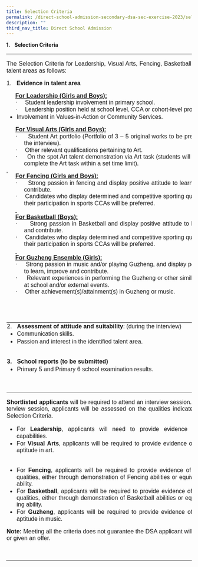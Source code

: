 ```yaml
---
title: Selection Criteria
permalink: /direct-school-admission-secondary-dsa-sec-exercise-2023/selection-criteria/
description: ""
third_nav_title: Direct School Admission
---
```

<!-- /\* Font Definitions \*/ @font-face {font-family:Wingdings; panose-1:5 0 0 0 0 0 0 0 0 0; mso-font-charset:2; mso-generic-font-family:auto; mso-font-pitch:variable; mso-font-signature:0 268435456 0 0 -2147483648 0;} @font-face {font-family:SimSun; panose-1:2 1 6 0 3 1 1 1 1 1; mso-font-alt:宋体; mso-font-charset:134; mso-generic-font-family:auto; mso-font-pitch:variable; mso-font-signature:3 680460288 22 0 262145 0;} @font-face {font-family:Latha; panose-1:2 0 4 0 0 0 0 0 0 0; mso-font-alt:"Nirmala UI"; mso-font-charset:0; mso-generic-font-family:swiss; mso-font-pitch:variable; mso-font-signature:1048579 0 0 0 1 0;} @font-face {font-family:"Cambria Math"; panose-1:2 4 5 3 5 4 6 3 2 4; mso-font-charset:0; mso-generic-font-family:roman; mso-font-pitch:variable; mso-font-signature:-536869121 1107305727 33554432 0 415 0;} @font-face {font-family:Calibri; panose-1:2 15 5 2 2 2 4 3 2 4; mso-font-charset:0; mso-generic-font-family:swiss; mso-font-pitch:variable; mso-font-signature:-469750017 -1073732485 9 0 511 0;} @font-face {font-family:"Source Sans Pro"; mso-font-alt:Arial; mso-font-charset:0; mso-generic-font-family:swiss; mso-font-pitch:variable; mso-font-signature:1610613495 33554433 0 0 415 0;} @font-face {font-family:Times; panose-1:2 2 6 3 5 4 5 2 3 4; mso-font-charset:0; mso-generic-font-family:roman; mso-font-pitch:variable; mso-font-signature:-536858881 -1073711013 9 0 511 0;} @font-face {font-family:"\\@SimSun"; panose-1:2 1 6 0 3 1 1 1 1 1; mso-font-charset:134; mso-generic-font-family:auto; mso-font-pitch:variable; mso-font-signature:3 680460288 22 0 262145 0;} /\* Style Definitions \*/ p.MsoNormal, li.MsoNormal, div.MsoNormal {mso-style-unhide:no; mso-style-qformat:yes; mso-style-parent:""; margin-top:0cm; margin-right:0cm; margin-bottom:10.0pt; margin-left:0cm; line-height:115%; mso-pagination:widow-orphan; font-size:11.0pt; font-family:"Calibri",sans-serif; mso-fareast-font-family:Calibri; mso-bidi-font-family:"Times New Roman"; mso-ansi-language:EN-SG; mso-fareast-language:EN-US; mso-bidi-language:AR-SA;} p {mso-style-priority:99; mso-style-unhide:no; margin:0cm; mso-para-margin-top:.01gd; mso-para-margin-right:0cm; mso-para-margin-bottom:.01gd; mso-para-margin-left:0cm; mso-pagination:widow-orphan; font-size:10.0pt; font-family:"Times",serif; mso-fareast-font-family:Calibri; mso-bidi-font-family:"Times New Roman"; mso-fareast-language:EN-US; mso-bidi-language:AR-SA;} p.MsoListParagraph, li.MsoListParagraph, div.MsoListParagraph {mso-style-priority:34; mso-style-unhide:no; mso-style-qformat:yes; margin-top:0cm; margin-right:0cm; margin-bottom:10.0pt; margin-left:36.0pt; mso-add-space:auto; line-height:115%; mso-pagination:widow-orphan; font-size:11.0pt; font-family:"Calibri",sans-serif; mso-fareast-font-family:SimSun; mso-bidi-font-family:Latha; mso-ansi-language:EN-SG; mso-fareast-language:ZH-CN; mso-bidi-language:AR-SA;} p.MsoListParagraphCxSpFirst, li.MsoListParagraphCxSpFirst, div.MsoListParagraphCxSpFirst {mso-style-priority:34; mso-style-unhide:no; mso-style-qformat:yes; mso-style-type:export-only; margin-top:0cm; margin-right:0cm; margin-bottom:0cm; margin-left:36.0pt; margin-bottom:.0001pt; mso-add-space:auto; line-height:115%; mso-pagination:widow-orphan; font-size:11.0pt; font-family:"Calibri",sans-serif; mso-fareast-font-family:SimSun; mso-bidi-font-family:Latha; mso-ansi-language:EN-SG; mso-fareast-language:ZH-CN; mso-bidi-language:AR-SA;} p.MsoListParagraphCxSpMiddle, li.MsoListParagraphCxSpMiddle, div.MsoListParagraphCxSpMiddle {mso-style-priority:34; mso-style-unhide:no; mso-style-qformat:yes; mso-style-type:export-only; margin-top:0cm; margin-right:0cm; margin-bottom:0cm; margin-left:36.0pt; margin-bottom:.0001pt; mso-add-space:auto; line-height:115%; mso-pagination:widow-orphan; font-size:11.0pt; font-family:"Calibri",sans-serif; mso-fareast-font-family:SimSun; mso-bidi-font-family:Latha; mso-ansi-language:EN-SG; mso-fareast-language:ZH-CN; mso-bidi-language:AR-SA;} p.MsoListParagraphCxSpLast, li.MsoListParagraphCxSpLast, div.MsoListParagraphCxSpLast {mso-style-priority:34; mso-style-unhide:no; mso-style-qformat:yes; mso-style-type:export-only; margin-top:0cm; margin-right:0cm; margin-bottom:10.0pt; margin-left:36.0pt; mso-add-space:auto; line-height:115%; mso-pagination:widow-orphan; font-size:11.0pt; font-family:"Calibri",sans-serif; mso-fareast-font-family:SimSun; mso-bidi-font-family:Latha; mso-ansi-language:EN-SG; mso-fareast-language:ZH-CN; mso-bidi-language:AR-SA;} .MsoChpDefault {mso-style-type:export-only; mso-default-props:yes; font-size:10.0pt; mso-ansi-font-size:10.0pt; mso-bidi-font-size:10.0pt; font-family:"Calibri",sans-serif; mso-ascii-font-family:Calibri; mso-fareast-font-family:Calibri; mso-hansi-font-family:Calibri;} @page WordSection1 {size:612.0pt 792.0pt; margin:72.0pt 72.0pt 72.0pt 72.0pt; mso-header-margin:36.0pt; mso-footer-margin:36.0pt; mso-paper-source:0;} div.WordSection1 {page:WordSection1;} /\* List Definitions \*/ @list l0 {mso-list-id:297151597; mso-list-type:hybrid; mso-list-template-ids:-54070102 1208549377 1208549379 1208549381 1208549377 1208549379 1208549381 1208549377 1208549379 1208549381;} @list l0:level1 {mso-level-number-format:bullet; mso-level-text:; mso-level-tab-stop:none; mso-level-number-position:left; text-indent:-18.0pt; font-family:Symbol;} @list l0:level2 {mso-level-number-format:bullet; mso-level-text:o; mso-level-tab-stop:none; mso-level-number-position:left; text-indent:-18.0pt; font-family:"Courier New";} @list l0:level3 {mso-level-number-format:bullet; mso-level-text:; mso-level-tab-stop:none; mso-level-number-position:left; text-indent:-18.0pt; font-family:Wingdings;} @list l0:level4 {mso-level-number-format:bullet; mso-level-text:; mso-level-tab-stop:none; mso-level-number-position:left; text-indent:-18.0pt; font-family:Symbol;} @list l0:level5 {mso-level-number-format:bullet; mso-level-text:o; mso-level-tab-stop:none; mso-level-number-position:left; text-indent:-18.0pt; font-family:"Courier New";} @list l0:level6 {mso-level-number-format:bullet; mso-level-text:; mso-level-tab-stop:none; mso-level-number-position:left; text-indent:-18.0pt; font-family:Wingdings;} @list l0:level7 {mso-level-number-format:bullet; mso-level-text:; mso-level-tab-stop:none; mso-level-number-position:left; text-indent:-18.0pt; font-family:Symbol;} @list l0:level8 {mso-level-number-format:bullet; mso-level-text:o; mso-level-tab-stop:none; mso-level-number-position:left; text-indent:-18.0pt; font-family:"Courier New";} @list l0:level9 {mso-level-number-format:bullet; mso-level-text:; mso-level-tab-stop:none; mso-level-number-position:left; text-indent:-18.0pt; font-family:Wingdings;} @list l1 {mso-list-id:309793555; mso-list-type:hybrid; mso-list-template-ids:-1503481426 1208549377 1208549379 1208549381 1208549377 1208549379 1208549381 1208549377 1208549379 1208549381;} @list l1:level1 {mso-level-number-format:bullet; mso-level-text:; mso-level-tab-stop:none; mso-level-number-position:left; text-indent:-18.0pt; font-family:Symbol;} @list l1:level2 {mso-level-number-format:bullet; mso-level-text:o; mso-level-tab-stop:none; mso-level-number-position:left; text-indent:-18.0pt; font-family:"Courier New"; mso-bidi-font-family:Symbol;} @list l1:level3 {mso-level-number-format:bullet; mso-level-text:; mso-level-tab-stop:none; mso-level-number-position:left; text-indent:-18.0pt; font-family:Wingdings;} @list l1:level4 {mso-level-number-format:bullet; mso-level-text:; mso-level-tab-stop:none; mso-level-number-position:left; text-indent:-18.0pt; font-family:Symbol;} @list l1:level5 {mso-level-number-format:bullet; mso-level-text:o; mso-level-tab-stop:none; mso-level-number-position:left; text-indent:-18.0pt; font-family:"Courier New"; mso-bidi-font-family:Symbol;} @list l1:level6 {mso-level-number-format:bullet; mso-level-text:; mso-level-tab-stop:none; mso-level-number-position:left; text-indent:-18.0pt; font-family:Wingdings;} @list l1:level7 {mso-level-number-format:bullet; mso-level-text:; mso-level-tab-stop:none; mso-level-number-position:left; text-indent:-18.0pt; font-family:Symbol;} @list l1:level8 {mso-level-number-format:bullet; mso-level-text:o; mso-level-tab-stop:none; mso-level-number-position:left; text-indent:-18.0pt; font-family:"Courier New"; mso-bidi-font-family:Symbol;} @list l1:level9 {mso-level-number-format:bullet; mso-level-text:; mso-level-tab-stop:none; mso-level-number-position:left; text-indent:-18.0pt; font-family:Wingdings;} @list l2 {mso-list-id:311494533; mso-list-type:hybrid; mso-list-template-ids:1297359284 1208549377 1208549379 1208549381 1208549377 1208549379 1208549381 1208549377 1208549379 1208549381;} @list l2:level1 {mso-level-number-format:bullet; mso-level-text:; mso-level-tab-stop:none; mso-level-number-position:left; text-indent:-18.0pt; font-family:Symbol;} @list l2:level2 {mso-level-number-format:bullet; mso-level-text:o; mso-level-tab-stop:none; mso-level-number-position:left; text-indent:-18.0pt; font-family:"Courier New";} @list l2:level3 {mso-level-number-format:bullet; mso-level-text:; mso-level-tab-stop:none; mso-level-number-position:left; text-indent:-18.0pt; font-family:Wingdings;} @list l2:level4 {mso-level-number-format:bullet; mso-level-text:; mso-level-tab-stop:none; mso-level-number-position:left; text-indent:-18.0pt; font-family:Symbol;} @list l2:level5 {mso-level-number-format:bullet; mso-level-text:o; mso-level-tab-stop:none; mso-level-number-position:left; text-indent:-18.0pt; font-family:"Courier New";} @list l2:level6 {mso-level-number-format:bullet; mso-level-text:; mso-level-tab-stop:none; mso-level-number-position:left; text-indent:-18.0pt; font-family:Wingdings;} @list l2:level7 {mso-level-number-format:bullet; mso-level-text:; mso-level-tab-stop:none; mso-level-number-position:left; text-indent:-18.0pt; font-family:Symbol;} @list l2:level8 {mso-level-number-format:bullet; mso-level-text:o; mso-level-tab-stop:none; mso-level-number-position:left; text-indent:-18.0pt; font-family:"Courier New";} @list l2:level9 {mso-level-number-format:bullet; mso-level-text:; mso-level-tab-stop:none; mso-level-number-position:left; text-indent:-18.0pt; font-family:Wingdings;} @list l3 {mso-list-id:398525794; mso-list-type:hybrid; mso-list-template-ids:1378366254 1208549377 1208549379 1208549381 1208549377 1208549379 1208549381 1208549377 1208549379 1208549381;} @list l3:level1 {mso-level-number-format:bullet; mso-level-text:; mso-level-tab-stop:none; mso-level-number-position:left; text-indent:-18.0pt; font-family:Symbol;} @list l3:level2 {mso-level-number-format:bullet; mso-level-text:o; mso-level-tab-stop:none; mso-level-number-position:left; text-indent:-18.0pt; font-family:"Courier New";} @list l3:level3 {mso-level-number-format:bullet; mso-level-text:; mso-level-tab-stop:none; mso-level-number-position:left; text-indent:-18.0pt; font-family:Wingdings;} @list l3:level4 {mso-level-number-format:bullet; mso-level-text:; mso-level-tab-stop:none; mso-level-number-position:left; text-indent:-18.0pt; font-family:Symbol;} @list l3:level5 {mso-level-number-format:bullet; mso-level-text:o; mso-level-tab-stop:none; mso-level-number-position:left; text-indent:-18.0pt; font-family:"Courier New";} @list l3:level6 {mso-level-number-format:bullet; mso-level-text:; mso-level-tab-stop:none; mso-level-number-position:left; text-indent:-18.0pt; font-family:Wingdings;} @list l3:level7 {mso-level-number-format:bullet; mso-level-text:; mso-level-tab-stop:none; mso-level-number-position:left; text-indent:-18.0pt; font-family:Symbol;} @list l3:level8 {mso-level-number-format:bullet; mso-level-text:o; mso-level-tab-stop:none; mso-level-number-position:left; text-indent:-18.0pt; font-family:"Courier New";} @list l3:level9 {mso-level-number-format:bullet; mso-level-text:; mso-level-tab-stop:none; mso-level-number-position:left; text-indent:-18.0pt; font-family:Wingdings;} @list l4 {mso-list-id:1658146372; mso-list-type:hybrid; mso-list-template-ids:-1858409168 959226812 67698691 67698693 67698689 67698691 67698693 67698689 67698691 67698693;} @list l4:level1 {mso-level-number-format:bullet; mso-level-text:; mso-level-tab-stop:36.0pt; mso-level-number-position:left; text-indent:-18.0pt; font-family:Symbol;} @list l4:level2 {mso-level-number-format:bullet; mso-level-text:o; mso-level-tab-stop:72.0pt; mso-level-number-position:left; text-indent:-18.0pt; font-family:"Courier New"; mso-bidi-font-family:"Times New Roman";} @list l4:level3 {mso-level-number-format:bullet; mso-level-text:; mso-level-tab-stop:108.0pt; mso-level-number-position:left; text-indent:-18.0pt; font-family:Wingdings;} @list l4:level4 {mso-level-number-format:bullet; mso-level-text:; mso-level-tab-stop:144.0pt; mso-level-number-position:left; text-indent:-18.0pt; font-family:Symbol;} @list l4:level5 {mso-level-number-format:bullet; mso-level-text:o; mso-level-tab-stop:180.0pt; mso-level-number-position:left; text-indent:-18.0pt; font-family:"Courier New"; mso-bidi-font-family:"Times New Roman";} @list l4:level6 {mso-level-number-format:bullet; mso-level-text:; mso-level-tab-stop:216.0pt; mso-level-number-position:left; text-indent:-18.0pt; font-family:Wingdings;} @list l4:level7 {mso-level-number-format:bullet; mso-level-text:; mso-level-tab-stop:252.0pt; mso-level-number-position:left; text-indent:-18.0pt; font-family:Symbol;} @list l4:level8 {mso-level-number-format:bullet; mso-level-text:o; mso-level-tab-stop:288.0pt; mso-level-number-position:left; text-indent:-18.0pt; font-family:"Courier New"; mso-bidi-font-family:"Times New Roman";} @list l4:level9 {mso-level-number-format:bullet; mso-level-text:; mso-level-tab-stop:324.0pt; mso-level-number-position:left; text-indent:-18.0pt; font-family:Wingdings;} @list l5 {mso-list-id:1777942523; mso-list-type:hybrid; mso-list-template-ids:-562251598 67698703 67698713 67698715 67698703 67698713 67698715 67698703 67698713 67698715;} @list l5:level1 {mso-level-tab-stop:none; mso-level-number-position:left; margin-left:18.0pt; text-indent:-18.0pt;} @list l5:level2 {mso-level-number-format:alpha-lower; mso-level-tab-stop:none; mso-level-number-position:left; margin-left:54.0pt; text-indent:-18.0pt;} @list l5:level3 {mso-level-number-format:roman-lower; mso-level-tab-stop:none; mso-level-number-position:right; margin-left:90.0pt; text-indent:-9.0pt;} @list l5:level4 {mso-level-tab-stop:none; mso-level-number-position:left; margin-left:126.0pt; text-indent:-18.0pt;} @list l5:level5 {mso-level-number-format:alpha-lower; mso-level-tab-stop:none; mso-level-number-position:left; margin-left:162.0pt; text-indent:-18.0pt;} @list l5:level6 {mso-level-number-format:roman-lower; mso-level-tab-stop:none; mso-level-number-position:right; margin-left:198.0pt; text-indent:-9.0pt;} @list l5:level7 {mso-level-tab-stop:none; mso-level-number-position:left; margin-left:234.0pt; text-indent:-18.0pt;} @list l5:level8 {mso-level-number-format:alpha-lower; mso-level-tab-stop:none; mso-level-number-position:left; margin-left:270.0pt; text-indent:-18.0pt;} @list l5:level9 {mso-level-number-format:roman-lower; mso-level-tab-stop:none; mso-level-number-position:right; margin-left:306.0pt; text-indent:-9.0pt;} @list l6 {mso-list-id:2013488122; mso-list-type:hybrid; mso-list-template-ids:-1011193264 67698703 67698713 67698715 67698703 67698713 67698715 67698703 67698713 67698715;} @list l6:level1 {mso-level-tab-stop:none; mso-level-number-position:left; text-indent:-18.0pt;} @list l6:level2 {mso-level-number-format:alpha-lower; mso-level-tab-stop:none; mso-level-number-position:left; text-indent:-18.0pt;} @list l6:level3 {mso-level-number-format:roman-lower; mso-level-tab-stop:none; mso-level-number-position:right; text-indent:-9.0pt;} @list l6:level4 {mso-level-tab-stop:none; mso-level-number-position:left; text-indent:-18.0pt;} @list l6:level5 {mso-level-number-format:alpha-lower; mso-level-tab-stop:none; mso-level-number-position:left; text-indent:-18.0pt;} @list l6:level6 {mso-level-number-format:roman-lower; mso-level-tab-stop:none; mso-level-number-position:right; text-indent:-9.0pt;} @list l6:level7 {mso-level-tab-stop:none; mso-level-number-position:left; text-indent:-18.0pt;} @list l6:level8 {mso-level-number-format:alpha-lower; mso-level-tab-stop:none; mso-level-number-position:left; text-indent:-18.0pt;} @list l6:level9 {mso-level-number-format:roman-lower; mso-level-tab-stop:none; mso-level-number-position:right; text-indent:-9.0pt;} ol {margin-bottom:0cm;} ul {margin-bottom:0cm;} -->

**1.**&nbsp;&nbsp; **Selection Criteria**

<table class="MsoNormalTable" border="0" cellpadding="0" width="100%" style="width:100.0%;mso-cellspacing:1.5pt;mso-yfti-tbllook:1184"><tbody><tr style="mso-yfti-irow:0;mso-yfti-firstrow:yes"><td width="99%" style="width:99.34%;padding:.75pt .75pt .75pt .75pt"><p class="MsoNormal" style="margin-right:26.05pt;text-align:justify"><span lang="EN-SG" style="font-size:12.0pt;line-height:115%;font-family:&quot;Source Sans Pro&quot;,sans-serif;
  mso-bidi-font-family:Arial">The <span style="mso-bidi-font-weight:bold">Selection Criteria for Leadership, Visual Arts, Fencing, Basketball and Guzheng talent areas</span> as follows:</span></p><p class="MsoListParagraph" style="margin-top:0cm;margin-right:26.05pt;
  margin-bottom:10.0pt;margin-left:18.0pt;mso-add-space:auto;text-align:justify;
  text-indent:-18.0pt;mso-list:l5 level1 lfo6"><span lang="EN-SG" style="font-size:12.0pt;line-height:115%;font-family:&quot;Source Sans Pro&quot;,sans-serif;
  mso-fareast-font-family:&quot;Source Sans Pro&quot;;mso-bidi-font-family:&quot;Source Sans Pro&quot;"><span style="mso-list:Ignore">1.<span style="font:7.0pt &quot;Times New Roman&quot;">&nbsp;&nbsp;&nbsp;&nbsp;&nbsp; </span></span></span><b><span lang="EN-SG" style="font-size:12.0pt;
  line-height:115%;font-family:&quot;Source Sans Pro&quot;,sans-serif;mso-bidi-font-family:
  Arial">Evidence in talent area</span></b><u><span lang="EN-SG" style="font-size:12.0pt;line-height:115%;font-family:&quot;Source Sans Pro&quot;,sans-serif;
  mso-bidi-font-family:Arial"></span></u></p></td></tr><tr style="mso-yfti-irow:1;height:64.05pt"><td width="99%" style="width:99.34%;padding:.75pt .75pt .75pt .75pt;
  height:64.05pt"><p class="MsoNormal" style="margin-top:0cm;margin-right:26.1pt;margin-bottom:
  0cm;margin-left:17.85pt;text-align:justify"><b><u><span lang="EN-SG" style="font-size:12.0pt;line-height:115%;font-family:&quot;Source Sans Pro&quot;,sans-serif;
  mso-bidi-font-family:Arial">For Leadership (Girls and Boys):</span></u></b><b><span lang="EN-SG" style="font-size:12.0pt;line-height:115%;font-family:&quot;Source Sans Pro&quot;,sans-serif;
  mso-bidi-font-family:Arial"></span></b></p><p class="MsoNormal" style="margin-top:0cm;margin-right:26.1pt;margin-bottom:
  0cm;margin-left:35.7pt;text-align:justify;text-indent:-17.85pt;mso-list:l1 level1 lfo2"><span lang="EN-SG" style="font-size:12.0pt;line-height:115%;font-family:Symbol;
  mso-fareast-font-family:Symbol;mso-bidi-font-family:Symbol"><span style="mso-list:Ignore">·<span style="font:7.0pt &quot;Times New Roman&quot;">&nbsp;&nbsp;&nbsp;&nbsp;&nbsp;&nbsp;&nbsp;&nbsp; </span></span></span><span lang="EN-SG" style="font-size:12.0pt;
  line-height:115%;font-family:&quot;Source Sans Pro&quot;,sans-serif;mso-bidi-font-family:
  Arial">Student leadership involvement in primary school.</span></p><p class="MsoNormal" style="margin-top:0cm;margin-right:26.1pt;margin-bottom:
  0cm;margin-left:35.7pt;text-align:justify;text-indent:-17.85pt;mso-list:l1 level1 lfo2"><span lang="EN-SG" style="font-size:12.0pt;line-height:115%;font-family:Symbol;
  mso-fareast-font-family:Symbol;mso-bidi-font-family:Symbol"><span style="mso-list:Ignore">·<span style="font:7.0pt &quot;Times New Roman&quot;">&nbsp;&nbsp;&nbsp;&nbsp;&nbsp;&nbsp;&nbsp;&nbsp; </span></span></span><span lang="EN-SG" style="font-size:12.0pt;
  line-height:115%;font-family:&quot;Source Sans Pro&quot;,sans-serif;mso-bidi-font-family:
  Arial">Leadership position held at school level, CCA or cohort-level projects.</span></p><ul style="margin-top:0cm" type="disc"><li class="MsoNormal" style="mso-list:l1 level1 lfo2"><span lang="EN-SG" style="font-size:12.0pt;line-height:115%;font-family:&quot;Source Sans Pro&quot;,sans-serif;
       mso-bidi-font-family:Arial">Involvement in Values-in-Action or Community Services.</span></li></ul><p class="MsoNormal" style="margin-top:0cm;margin-right:26.1pt;margin-bottom:
  0cm;margin-left:18.0pt;text-align:justify"><b><u><span lang="EN-SG" style="font-size:12.0pt;line-height:115%;font-family:&quot;Source Sans Pro&quot;,sans-serif;
  mso-bidi-font-family:Arial">For Visual Arts (Girls and Boys):</span></u></b></p><p class="MsoNormal" style="margin-top:0cm;margin-right:26.1pt;margin-bottom:
  0cm;margin-left:35.7pt;text-align:justify;text-indent:-17.85pt;mso-list:l4 level1 lfo1;
  tab-stops:list 36.0pt"><span lang="EN-GB" style="font-size:12.0pt;line-height:115%;font-family:Symbol;mso-fareast-font-family:
  Symbol;mso-bidi-font-family:Symbol;mso-ansi-language:EN-GB"><span style="mso-list:Ignore">·<span style="font:7.0pt &quot;Times New Roman&quot;">&nbsp;&nbsp;&nbsp;&nbsp;&nbsp;&nbsp;&nbsp;&nbsp; </span></span></span><span lang="EN-SG" style="font-size:12.0pt;
  line-height:115%;font-family:&quot;Source Sans Pro&quot;,sans-serif;mso-bidi-font-family:
  Arial">Student Art portfolio (Portfolio of 3 – 5 original works to be presented during the interview).</span><span lang="EN-GB" style="font-size:
  12.0pt;line-height:115%;font-family:&quot;Source Sans Pro&quot;,sans-serif;mso-bidi-font-family:
  Arial;mso-ansi-language:EN-GB"></span></p><p class="MsoNormal" style="margin-top:0cm;margin-right:26.1pt;margin-bottom:
  0cm;margin-left:35.7pt;text-align:justify;text-indent:-17.85pt;mso-list:l4 level1 lfo1;
  tab-stops:list 36.0pt"><span lang="EN-GB" style="font-size:12.0pt;line-height:115%;font-family:Symbol;mso-fareast-font-family:
  Symbol;mso-bidi-font-family:Symbol;mso-ansi-language:EN-GB"><span style="mso-list:Ignore">·<span style="font:7.0pt &quot;Times New Roman&quot;">&nbsp;&nbsp;&nbsp;&nbsp;&nbsp;&nbsp;&nbsp;&nbsp; </span></span></span><span lang="EN-GB" style="font-size:12.0pt;
  line-height:115%;font-family:&quot;Source Sans Pro&quot;,sans-serif;mso-bidi-font-family:
  Arial;mso-ansi-language:EN-GB">Other relevant qualifications pertaining to Art.</span></p><p class="MsoNormal" style="margin-top:0cm;margin-right:26.1pt;margin-bottom:
  0cm;margin-left:35.7pt;text-align:justify;text-indent:-17.85pt;mso-list:l4 level1 lfo1;
  tab-stops:list 36.0pt"><span lang="EN-GB" style="font-size:12.0pt;line-height:115%;font-family:Symbol;mso-fareast-font-family:
  Symbol;mso-bidi-font-family:Symbol;mso-ansi-language:EN-GB"><span style="mso-list:Ignore">·<span style="font:7.0pt &quot;Times New Roman&quot;">&nbsp;&nbsp;&nbsp;&nbsp;&nbsp;&nbsp;&nbsp;&nbsp; </span></span></span><span lang="EN-GB" style="font-size:12.0pt;
  line-height:115%;font-family:&quot;Source Sans Pro&quot;,sans-serif;mso-bidi-font-family:
  Arial;mso-ansi-language:EN-GB">On the spot Art talent demonstration via Art task (students will be required to complete the Art task within a set time limit).</span></p><p class="MsoNormal" style="margin-top:0cm;margin-right:26.1pt;margin-bottom:
  0cm;margin-left:0cm;text-align:justify"><u><span lang="EN-SG" style="font-size:
  10.0pt;line-height:115%;font-family:&quot;Source Sans Pro&quot;,sans-serif;mso-bidi-font-family:
  Arial"><span style="text-decoration:none">&nbsp;</span></span></u></p><p class="MsoNormal" style="margin-top:0cm;margin-right:25.9pt;margin-bottom:
  0cm;margin-left:18.0pt;text-align:justify"><b><u><span lang="EN-SG" style="font-size:12.0pt;line-height:115%;font-family:&quot;Source Sans Pro&quot;,sans-serif;
  mso-bidi-font-family:Arial">For Fencing (Girls and Boys):</span></u></b></p><p class="MsoNormal" style="margin-top:0cm;margin-right:26.1pt;margin-bottom:
  0cm;margin-left:35.7pt;text-align:justify;text-indent:-17.85pt;mso-list:l1 level1 lfo2"><span lang="EN-SG" style="font-size:12.0pt;line-height:115%;font-family:Symbol;
  mso-fareast-font-family:Symbol;mso-bidi-font-family:Symbol"><span style="mso-list:Ignore">·<span style="font:7.0pt &quot;Times New Roman&quot;">&nbsp;&nbsp;&nbsp;&nbsp;&nbsp;&nbsp;&nbsp;&nbsp; </span></span></span><span lang="EN-SG" style="font-size:12.0pt;
  line-height:115%;font-family:&quot;Source Sans Pro&quot;,sans-serif;mso-bidi-font-family:
  Arial">Strong passion in fencing and display positive attitude to learn, improve and contribute.<span style="mso-spacerun:yes">&nbsp;</span></span></p><p class="MsoNormal" style="margin-top:0cm;margin-right:26.1pt;margin-bottom:
  0cm;margin-left:35.7pt;text-align:justify;text-indent:-17.85pt;mso-list:l1 level1 lfo2"><span lang="EN-SG" style="font-size:12.0pt;line-height:115%;font-family:Symbol;
  mso-fareast-font-family:Symbol;mso-bidi-font-family:Symbol"><span style="mso-list:Ignore">·<span style="font:7.0pt &quot;Times New Roman&quot;">&nbsp;&nbsp;&nbsp;&nbsp;&nbsp;&nbsp;&nbsp;&nbsp; </span></span></span><span lang="EN-SG" style="font-size:12.0pt;
  line-height:115%;font-family:&quot;Source Sans Pro&quot;,sans-serif;mso-fareast-font-family:
  &quot;Times New Roman&quot;;mso-bidi-font-family:Arial">Candidates who display determined and competitive sporting qualities through their participation in sports CCAs will be preferred.</span><span lang="EN-SG" style="font-size:12.0pt;
  line-height:115%;font-family:&quot;Source Sans Pro&quot;,sans-serif;mso-bidi-font-family:
  Arial"></span></p><p class="MsoNormal" style="margin-top:0cm;margin-right:26.1pt;margin-bottom:
  0cm;margin-left:17.85pt;text-align:justify"><b><u><span lang="EN-SG" style="font-size:12.0pt;line-height:115%;font-family:&quot;Source Sans Pro&quot;,sans-serif;
  mso-bidi-font-family:Arial"><span style="text-decoration:none">&nbsp;</span></span></u></b></p><p class="MsoNormal" style="margin-top:0cm;margin-right:26.1pt;margin-bottom:
  0cm;margin-left:17.85pt;text-align:justify"><b><u><span lang="EN-SG" style="font-size:12.0pt;line-height:115%;font-family:&quot;Source Sans Pro&quot;,sans-serif;
  mso-bidi-font-family:Arial">For Basketball (Boys):</span></u></b></p><p class="MsoNormal" style="margin-top:0cm;margin-right:26.1pt;margin-bottom:
  0cm;margin-left:35.7pt;text-align:justify;text-indent:-17.85pt;mso-list:l1 level1 lfo2"><span lang="EN-SG" style="font-size:12.0pt;line-height:115%;font-family:Symbol;
  mso-fareast-font-family:Symbol;mso-bidi-font-family:Symbol"><span style="mso-list:Ignore">·<span style="font:7.0pt &quot;Times New Roman&quot;">&nbsp;&nbsp;&nbsp;&nbsp;&nbsp;&nbsp;&nbsp;&nbsp; </span></span></span><span lang="EN-SG" style="font-size:12.0pt;
  line-height:115%;font-family:&quot;Source Sans Pro&quot;,sans-serif;mso-bidi-font-family:
  Arial">Strong passion in Basketball and display positive attitude to learn, improve and contribute.<span style="mso-spacerun:yes">&nbsp;</span></span></p><p class="MsoNormal" style="margin-top:0cm;margin-right:26.1pt;margin-bottom:
  0cm;margin-left:35.7pt;text-align:justify;text-indent:-17.85pt;mso-list:l1 level1 lfo2"><span lang="EN-SG" style="font-size:12.0pt;line-height:115%;font-family:Symbol;
  mso-fareast-font-family:Symbol;mso-bidi-font-family:Symbol"><span style="mso-list:Ignore">·<span style="font:7.0pt &quot;Times New Roman&quot;">&nbsp;&nbsp;&nbsp;&nbsp;&nbsp;&nbsp;&nbsp;&nbsp; </span></span></span><span lang="EN-SG" style="font-size:12.0pt;
  line-height:115%;font-family:&quot;Source Sans Pro&quot;,sans-serif;mso-fareast-font-family:
  &quot;Times New Roman&quot;;mso-bidi-font-family:Arial">Candidates who display determined and competitive sporting qualities through their participation in sports CCAs will be preferred.</span><span lang="EN-SG" style="font-size:12.0pt;
  line-height:115%;font-family:&quot;Source Sans Pro&quot;,sans-serif;mso-bidi-font-family:
  Arial"></span></p><p class="MsoNormal" style="margin-top:0cm;margin-right:26.1pt;margin-bottom:
  0cm;margin-left:17.85pt;text-align:justify"><b><u><span lang="EN-SG" style="font-size:12.0pt;line-height:115%;font-family:&quot;Source Sans Pro&quot;,sans-serif;
  mso-bidi-font-family:Arial"><span style="text-decoration:none">&nbsp;</span></span></u></b></p><p class="MsoNormal" style="margin-top:0cm;margin-right:26.1pt;margin-bottom:
  0cm;margin-left:17.85pt;text-align:justify"><b><u><span lang="EN-SG" style="font-size:12.0pt;line-height:115%;font-family:&quot;Source Sans Pro&quot;,sans-serif;
  mso-bidi-font-family:Arial">For Guzheng Ensemble (Girls):</span></u></b><span lang="EN-SG" style="font-size:12.0pt;line-height:115%;font-family:&quot;Source Sans Pro&quot;,sans-serif;
  mso-bidi-font-family:Arial"></span></p><p class="MsoNormal" style="margin-top:0cm;margin-right:26.1pt;margin-bottom:
  0cm;margin-left:35.7pt;text-align:justify;text-indent:-17.85pt;mso-list:l1 level1 lfo2"><a name="_Hlk132990119"><span lang="EN-SG" style="font-size:
  12.0pt;line-height:115%;font-family:Symbol;mso-fareast-font-family:Symbol;
  mso-bidi-font-family:Symbol"><span style="mso-list:Ignore">·<span style="font:7.0pt &quot;Times New Roman&quot;">&nbsp;&nbsp;&nbsp;&nbsp;&nbsp;&nbsp;&nbsp;&nbsp; </span></span></span><span lang="EN-SG" style="font-size:12.0pt;
  line-height:115%;font-family:&quot;Source Sans Pro&quot;,sans-serif;mso-bidi-font-family:
  Arial">Strong passion in music and/or playing Guzheng, and display positive attitude to learn, improve and contribute.<span style="mso-spacerun:yes">&nbsp;</span></span></a></p><p class="MsoNormal" style="margin-top:0cm;margin-right:26.1pt;margin-bottom:
  0cm;margin-left:35.7pt;text-align:justify;text-indent:-17.85pt;mso-list:l1 level1 lfo2"><span style="mso-bookmark:_Hlk132990119"><span lang="EN-SG" style="font-size:12.0pt;line-height:115%;font-family:Symbol;mso-fareast-font-family:
  Symbol;mso-bidi-font-family:Symbol"><span style="mso-list:Ignore">·<span style="font:7.0pt &quot;Times New Roman&quot;">&nbsp;&nbsp;&nbsp;&nbsp;&nbsp;&nbsp;&nbsp;&nbsp; </span></span></span><span lang="EN-SG" style="font-size:12.0pt;
  line-height:115%;font-family:&quot;Source Sans Pro&quot;,sans-serif;mso-bidi-font-family:
  Arial">Relevant experiences in performing the Guzheng or other similar instruments at school and/or external events.</span></span></p><p class="MsoNormal" style="margin-top:0cm;margin-right:26.1pt;margin-bottom:
  0cm;margin-left:35.7pt;text-align:justify;text-indent:-17.85pt;mso-list:l1 level1 lfo2"><span style="mso-bookmark:_Hlk132990119"><span lang="EN-SG" style="font-size:12.0pt;line-height:115%;font-family:Symbol;mso-fareast-font-family:
  Symbol;mso-bidi-font-family:Symbol"><span style="mso-list:Ignore">·<span style="font:7.0pt &quot;Times New Roman&quot;">&nbsp;&nbsp;&nbsp;&nbsp;&nbsp;&nbsp;&nbsp;&nbsp; </span></span></span><span lang="EN-SG" style="font-size:12.0pt;
  line-height:115%;font-family:&quot;Source Sans Pro&quot;,sans-serif;mso-bidi-font-family:
  Arial">Other achievement(s)/attainment(s) in Guzheng or music.</span></span></p><p class="MsoNormal" style="margin-top:0cm;margin-right:26.1pt;margin-bottom:
  0cm;margin-left:35.7pt;text-align:justify"><span lang="EN-SG" style="font-size:
  12.0pt;line-height:115%;font-family:&quot;Source Sans Pro&quot;,sans-serif;mso-bidi-font-family:
  Arial">&nbsp;</span></p><p class="MsoNormal" style="margin-top:0cm;margin-right:26.1pt;margin-bottom:
  0cm;margin-left:35.7pt;text-align:justify"><span lang="EN-SG" style="font-size:
  12.0pt;line-height:115%;font-family:&quot;Source Sans Pro&quot;,sans-serif;mso-bidi-font-family:
  Arial">&nbsp;</span></p><p class="MsoNormal" style="margin-top:0cm;margin-right:26.1pt;margin-bottom:
  0cm;margin-left:35.7pt;text-align:justify"><span lang="EN-SG" style="font-size:
  12.0pt;line-height:115%;font-family:&quot;Source Sans Pro&quot;,sans-serif;mso-bidi-font-family:
  Arial">&nbsp;</span></p></td></tr><tr style="mso-yfti-irow:2;mso-yfti-lastrow:yes"><td width="99%" style="width:99.34%;padding:.75pt .75pt .75pt .75pt"><table class="MsoNormalTable" border="0" cellpadding="0" width="639" style="width:479.2pt;mso-cellspacing:1.5pt;mso-yfti-tbllook:1184"><tbody><tr style="mso-yfti-irow:0;mso-yfti-firstrow:yes"><td width="99%" style="width:99.38%;padding:.75pt .75pt .75pt .75pt"><p class="MsoListParagraph" style="margin-top:0cm;margin-right:26.1pt;
    margin-bottom:0cm;margin-left:18.0pt;mso-add-space:auto;text-align:justify;
    text-indent:-18.0pt;mso-list:l5 level1 lfo6"><span lang="EN-SG" style="font-size:12.0pt;line-height:115%;font-family:&quot;Source Sans Pro&quot;,sans-serif;
    mso-fareast-font-family:&quot;Source Sans Pro&quot;;mso-bidi-font-family:&quot;Source Sans Pro&quot;"><span style="mso-list:Ignore">2.<span style="font:7.0pt &quot;Times New Roman&quot;">&nbsp;&nbsp;&nbsp;&nbsp;&nbsp; </span></span></span><b style="mso-bidi-font-weight:normal"><span lang="EN-SG" style="font-size:12.0pt;line-height:115%;font-family:&quot;Source Sans Pro&quot;,sans-serif;
    mso-bidi-font-family:Arial">Assessment of attitude and suitability</span></b><span lang="EN-SG" style="font-size:12.0pt;line-height:115%;font-family:&quot;Source Sans Pro&quot;,sans-serif;
    mso-bidi-font-family:Arial">: (during the interview)</span></p><ul style="margin-top:0cm" type="disc"><li class="MsoNormal" style="margin-right:26.1pt;margin-bottom:0cm;
         text-align:justify;mso-list:l3 level1 lfo3"><span lang="EN-SG" style="font-size:12.0pt;line-height:115%;font-family:&quot;Source Sans Pro&quot;,sans-serif;
         mso-bidi-font-family:Arial">Communication skills.</span></li><li class="MsoNormal" style="margin-right:26.1pt;margin-bottom:0cm;
         text-align:justify;mso-list:l3 level1 lfo3"><span lang="EN-SG" style="font-size:12.0pt;line-height:115%;font-family:&quot;Source Sans Pro&quot;,sans-serif;
         mso-bidi-font-family:Arial">Passion and interest in the identified talent area.</span></li></ul><p class="MsoNormal" style="margin-top:0cm;margin-right:26.1pt;margin-bottom:
    0cm;margin-left:0cm;text-align:justify"><span lang="EN-SG" style="font-size:
    12.0pt;line-height:115%;font-family:&quot;Source Sans Pro&quot;,sans-serif;
    mso-bidi-font-family:Arial">&nbsp;</span></p></td></tr><tr style="mso-yfti-irow:1;mso-yfti-lastrow:yes"><td width="99%" style="width:99.38%;padding:.75pt .75pt .75pt .75pt"><p class="MsoListParagraph" style="margin-top:0cm;margin-right:26.1pt;
    margin-bottom:0cm;margin-left:18.0pt;mso-add-space:auto;text-align:justify;
    text-indent:-18.0pt;mso-list:l5 level1 lfo6"><b style="mso-bidi-font-weight:normal"><span lang="EN-SG" style="font-size:12.0pt;
    line-height:115%;font-family:&quot;Source Sans Pro&quot;,sans-serif;mso-fareast-font-family:
    &quot;Source Sans Pro&quot;;mso-bidi-font-family:&quot;Source Sans Pro&quot;"><span style="mso-list:Ignore">3.<span style="font:7.0pt &quot;Times New Roman&quot;">&nbsp;&nbsp;&nbsp;&nbsp;&nbsp; </span></span></span></b><b style="mso-bidi-font-weight:normal"><span lang="EN-SG" style="font-size:12.0pt;line-height:115%;font-family:&quot;Source Sans Pro&quot;,sans-serif;
    mso-bidi-font-family:Arial">School reports (to be submitted)</span></b></p><ul style="margin-top:0cm" type="disc"><li class="MsoNormal" style="margin-right:26.1pt;margin-bottom:0cm;
         text-align:justify;mso-list:l0 level1 lfo4"><span lang="EN-SG" style="font-size:12.0pt;line-height:115%;font-family:&quot;Source Sans Pro&quot;,sans-serif;
         mso-bidi-font-family:Arial">Primary 5 and Primary 6 school examination results.</span></li></ul><p class="MsoNormal" style="margin-top:0cm;margin-right:26.1pt;margin-bottom:
    0cm;margin-left:36.0pt;text-align:justify"><b style="mso-bidi-font-weight:
    normal"><span lang="EN-SG" style="font-size:12.0pt;line-height:115%;
    font-family:&quot;Source Sans Pro&quot;,sans-serif;mso-bidi-font-family:Arial">&nbsp;</span></b></p><p class="MsoNormal" style="margin-top:0cm;margin-right:26.1pt;margin-bottom:
    0cm;margin-left:36.0pt;text-align:justify"><b style="mso-bidi-font-weight:
    normal"><span lang="EN-SG" style="font-size:12.0pt;line-height:115%;
    font-family:&quot;Source Sans Pro&quot;,sans-serif;mso-bidi-font-family:Arial">&nbsp;</span></b></p></td></tr></tbody></table><p class="MsoNormal" style="margin-right:26.05pt;text-align:justify"><b style="mso-bidi-font-weight:normal"><span lang="EN-SG" style="font-size:12.0pt;
  line-height:115%;font-family:&quot;Source Sans Pro&quot;,sans-serif;mso-bidi-font-family:
  Arial">Shortlisted applicants</span></b><span lang="EN-SG" style="font-size:
  12.0pt;line-height:115%;font-family:&quot;Source Sans Pro&quot;,sans-serif;mso-bidi-font-family:
  Arial"> will be required to attend an interview session. During the interview session, applicants will be assessed on the qualities indicated in the DSA Selection Criteria.</span></p><ul style="margin-top:0cm" type="disc"><li class="MsoNormal" style="margin-right:26.05pt;text-align:justify;
       mso-list:l2 level1 lfo5"><span lang="EN-SG" style="font-size:12.0pt;
       line-height:115%;font-family:&quot;Source Sans Pro&quot;,sans-serif;mso-bidi-font-family:
       Arial">For <b style="mso-bidi-font-weight:normal">Leadership</b>, applicants will need to provide evidence of leadership capabilities.</span></li><li class="MsoNormal" style="margin-right:26.1pt;margin-bottom:0cm;text-align:
       justify;mso-list:l2 level1 lfo5"><span lang="EN-SG" style="font-size:12.0pt;
       line-height:115%;font-family:&quot;Source Sans Pro&quot;,sans-serif;mso-bidi-font-family:
       Arial">For <b>Visual</b> <b style="mso-bidi-font-weight:normal">Arts</b>, applicants will be required to provide evidence of their level of aptitude in art.</span></li></ul><p class="MsoNormal" style="margin-top:0cm;margin-right:26.1pt;margin-bottom:
  0cm;margin-left:36.0pt;text-align:justify"><span lang="EN-SG" style="font-size:
  12.0pt;line-height:115%;font-family:&quot;Source Sans Pro&quot;,sans-serif;mso-bidi-font-family:
  Arial">&nbsp;</span></p><ul style="margin-top:0cm" type="disc"><li class="MsoNormal" style="margin-right:26.05pt;text-align:justify;
       mso-list:l2 level1 lfo5"><span lang="EN-SG" style="font-size:12.0pt;
       line-height:115%;font-family:&quot;Source Sans Pro&quot;,sans-serif;mso-bidi-font-family:
       Arial">For <b>Fencing</b>, applicants will be required to provide evidence of their sporting qualities, either through demonstration of Fencing abilities or equivalent sporting ability.</span></li><li class="MsoNormal" style="margin-right:26.05pt;text-align:justify;
       mso-list:l2 level1 lfo5"><span lang="EN-SG" style="font-size:12.0pt;
       line-height:115%;font-family:&quot;Source Sans Pro&quot;,sans-serif;mso-bidi-font-family:
       Arial">For <b>Basketball</b>, applicants will be required to provide evidence of their sporting qualities, either through demonstration of Basketball abilities or equivalent sporting ability.</span></li><li class="MsoNormal" style="margin-right:26.05pt;text-align:justify;
       mso-list:l2 level1 lfo5"><span lang="EN-SG" style="font-size:12.0pt;
       line-height:115%;font-family:&quot;Source Sans Pro&quot;,sans-serif;mso-bidi-font-family:
       Arial">For <b>Guzheng</b>, applicants will be required to provide evidence of their level of aptitude in music.</span></li></ul><p class="MsoNormal" style="margin-top:0cm;margin-right:25.9pt;margin-bottom:
  0cm;margin-left:0cm;text-align:justify;line-height:normal"><b><span lang="EN-SG" style="font-size:12.0pt;font-family:&quot;Source Sans Pro&quot;,sans-serif;
  mso-bidi-font-family:Arial">Note: </span></b><span lang="EN-SG" style="font-size:12.0pt;font-family:&quot;Source Sans Pro&quot;,sans-serif;mso-bidi-font-family:
  Arial">Meeting all the criteria does not guarantee the DSA applicant will be shortlisted or given an offer.<b></b></span></p><p class="MsoNormal" style="margin-right:26.05pt;text-align:justify"><span lang="EN-SG" style="font-size:12.0pt;line-height:115%;font-family:&quot;Source Sans Pro&quot;,sans-serif;
  mso-bidi-font-family:Arial">&nbsp;</span></p></td></tr></tbody></table>